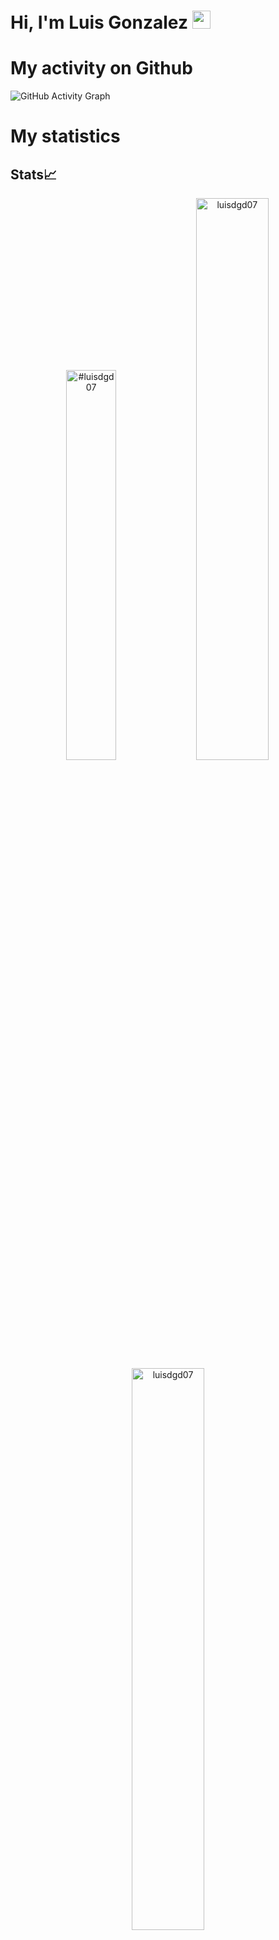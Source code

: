 # Hi, I'm Luis Gonzalez <img src="https://github.com/TheDudeThatCode/TheDudeThatCode/blob/master/Assets/Hi.gif" width="29px">
# My activity on Github
![GitHub Activity Graph](https://activity-graph.herokuapp.com/graph?username=luisdgd07&theme=dracula&hide_border=true)

# My statistics
## Stats📈
<p align="center">
<img width="40%" src="https://github-readme-stats.vercel.app/api/top-langs?username=luisdgd07&show_icons=true&theme=dracula&title_color=ff8000&text_color=ffffff&bg_color=6a6a6a&locale=en&layout=compact&hide_border=true" alt="#luisdgd07" /> 
<img width="48%" src="https://github-readme-stats.vercel.app/api?username=luisdgd07&show_icons=true&theme=dracula&title_color=ff8000&text_color=ffffff&bg_color=6a6a6a&locale=en&hide_border=true" alt="luisdgd07" />
<img width="48%" src="https://github-readme-streak-stats.herokuapp.com/?user=luisdgd07&theme=highcontrast&hide_border=true" alt="luisdgd07" />
</p>

<!--START_SECTION:activity-->
name: Update README

on:
  schedule:
    - cron: '*/30 * * * *'
  workflow_dispatch:

jobs:
  build:
    runs-on: ubuntu-latest
    name: Update this repo's README with recent activity

    steps:
      - uses: actions/checkout@v2
      - uses: jamesgeorge007/github-activity-readme@master
        env:
          GITHUB_TOKEN: ${{ secrets.GITHUB_TOKEN }}
<!--END_SECTION:activity-->
Donate to me 💰
https://bit.ly/3B3svnr
